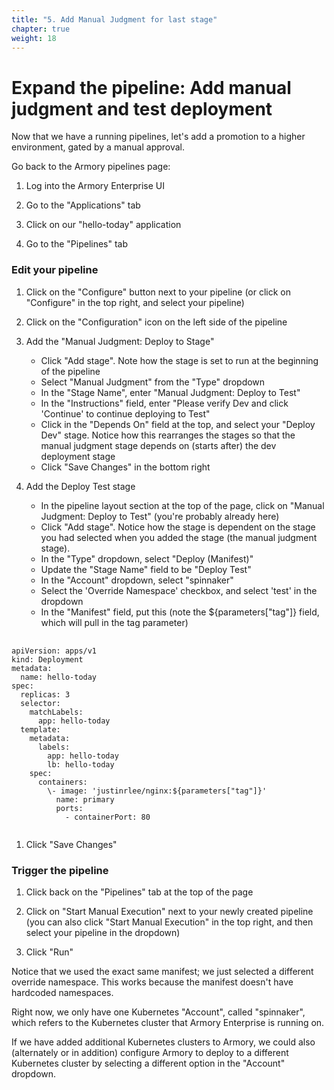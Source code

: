 ```yaml
---
title: "5. Add Manual Judgment for last stage"
chapter: true
weight: 18
---
```


# Expand the pipeline: Add manual judgment and test deployment

Now that we have a running pipelines, let's add a promotion to a higher environment, gated by a manual approval.

Go back to the Armory pipelines page:

1. Log into the Armory Enterprise UI
   
1. Go to the "Applications" tab
   
1. Click on our "hello-today" application
   
1. Go to the "Pipelines" tab


### Edit your pipeline

1. Click on the "Configure" button next to your pipeline (or click on "Configure" in the top right, and select your pipeline)
   
1. Click on the "Configuration" icon on the left side of the pipeline
   
1. Add the "Manual Judgment: Deploy to Stage"
    - Click "Add stage". Note how the stage is set to run at the beginning of the pipeline
    - Select "Manual Judgment" from the "Type" dropdown
    - In the "Stage Name", enter "Manual Judgment: Deploy to Test"
    - In the "Instructions" field, enter "Please verify Dev and click 'Continue' to continue deploying to Test"
    - Click in the "Depends On" field at the top, and select your "Deploy Dev" stage. Notice how this rearranges the stages so that the manual judgment stage depends on (starts after) the dev deployment stage
    - Click "Save Changes" in the bottom right
    
1. Add the Deploy Test stage
   - In the pipeline layout section at the top of the page, click on "Manual Judgment: Deploy to Test" (you're probably already here)
   - Click "Add stage". Notice how the stage is dependent on the stage you had selected when you added the stage (the manual judgment stage).
   - In the "Type" dropdown, select "Deploy (Manifest)"
   - Update the "Stage Name" field to be "Deploy Test"
   - In the "Account" dropdown, select "spinnaker"
   - Select the 'Override Namespace' checkbox, and select 'test' in the dropdown
   - In the "Manifest" field, put this (note the ${parameters["tag"]} field, which will pull in the tag parameter)
<pre>
  <code>    
apiVersion: apps/v1
kind: Deployment
metadata:
  name: hello-today
spec:
  replicas: 3
  selector:
    matchLabels:
      app: hello-today
  template:
    metadata:
      labels:
        app: hello-today
        lb: hello-today
    spec:
      containers:
        \- image: 'justinrlee/nginx:${parameters["tag"]}'
          name: primary
          ports:
            - containerPort: 80
  </code>
</pre>

1. Click "Save Changes"

### Trigger the pipeline

1. Click back on the "Pipelines" tab at the top of the page
   
2. Click on "Start Manual Execution" next to your newly created pipeline (you can also click "Start Manual Execution" in the top right, and then select your pipeline in the dropdown)
   
3. Click "Run"

Notice that we used the exact same manifest; we just selected a different override namespace. This works because the manifest doesn't have hardcoded namespaces.

Right now, we only have one Kubernetes "Account", called "spinnaker", which refers to the Kubernetes cluster that Armory Enterprise is running on.

If we have added additional Kubernetes clusters to Armory, we could also (alternately or in addition) configure Armory to deploy to a different Kubernetes cluster by selecting a different option in the "Account" dropdown.

